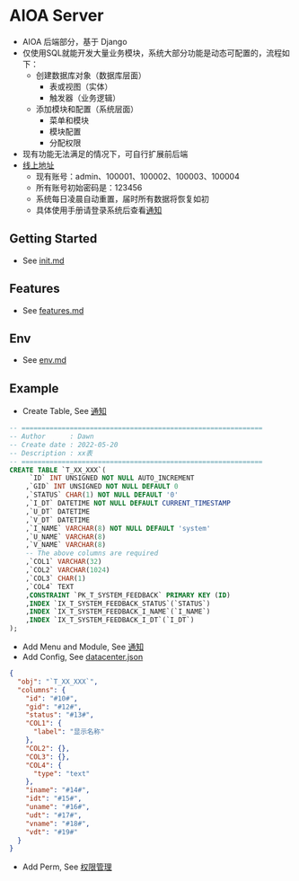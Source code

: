 # AIOA Server

* AIOA 后端部分，基于 Django
* 仅使用SQL就能开发大量业务模块，系统大部分功能是动态可配置的，流程如下：
    - 创建数据库对象（数据库层面）
        + 表或视图（实体）
        + 触发器（业务逻辑）
    - 添加模块和配置（系统层面）
        + 菜单和模块
        + 模块配置
        + 分配权限
* 现有功能无法满足的情况下，可自行扩展前后端
* [线上地址](https://www.chenjiabintd.com)
    - 现有账号：admin、100001、100002、100003、100004
    - 所有账号初始密码是：123456
    - 系统每日凌晨自动重置，届时所有数据将恢复如初
    - 具体使用手册请登录系统后查看[通知](https://www.chenjiabintd.com/datacenter/notice?_init_rel=2)

## Getting Started

* See [init.md](./conf/init.md)

## Features

* See [features.md](./conf/features.md)

## Env

* See [env.md](./conf/env.md)

## Example

- Create Table, See [通知](https://www.chenjiabintd.com/datacenter/notice?_init_rel=2)

```sql
-- ============================================================
-- Author      : Dawn
-- Create date : 2022-05-20
-- Description : xx表
-- ============================================================
CREATE TABLE `T_XX_XXX`(
     `ID` INT UNSIGNED NOT NULL AUTO_INCREMENT
    ,`GID` INT UNSIGNED NOT NULL DEFAULT 0
    ,`STATUS` CHAR(1) NOT NULL DEFAULT '0'
    ,`I_DT` DATETIME NOT NULL DEFAULT CURRENT_TIMESTAMP
    ,`U_DT` DATETIME
    ,`V_DT` DATETIME
    ,`I_NAME` VARCHAR(8) NOT NULL DEFAULT 'system'
    ,`U_NAME` VARCHAR(8)
    ,`V_NAME` VARCHAR(8)
    -- The above columns are required
    ,`COL1` VARCHAR(32)
    ,`COL2` VARCHAR(1024)
    ,`COL3` CHAR(1)
    ,`COL4` TEXT
    ,CONSTRAINT `PK_T_SYSTEM_FEEDBACK` PRIMARY KEY (ID)
    ,INDEX `IX_T_SYSTEM_FEEDBACK_STATUS`(`STATUS`)
    ,INDEX `IX_T_SYSTEM_FEEDBACK_I_NAME`(`I_NAME`)
    ,INDEX `IX_T_SYSTEM_FEEDBACK_I_DT`(`I_DT`)
);
```

- Add Menu and Module, See [通知](https://www.chenjiabintd.com/datacenter/notice?_init_rel=2)
- Add Config, See [datacenter.json](https://github.com/cjbtd/aioa_server/blob/main/conf/datacenter.json)

```json
{
  "obj": "`T_XX_XXX`",
  "columns": {
    "id": "#10#",
    "gid": "#12#",
    "status": "#13#",
    "COL1": {
      "label": "显示名称"
    },
    "COL2": {},
    "COL3": {},
    "COL4": {
      "type": "text"
    },
    "iname": "#14#",
    "idt": "#15#",
    "uname": "#16#",
    "udt": "#17#",
    "vname": "#18#",
    "vdt": "#19#"
  }
}
```

- Add Perm, See [权限管理](https://www.chenjiabintd.com/system/perms)
